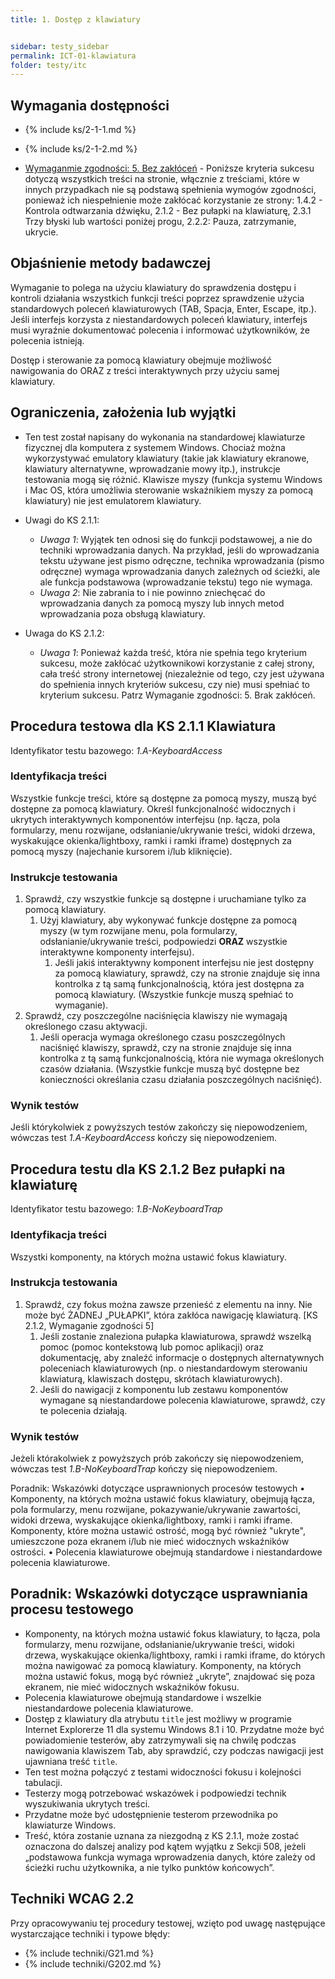 ```yaml
---
title: 1. Dostęp z klawiatury


sidebar: testy_sidebar
permalink: ICT-01-klawiatura
folder: testy/itc
---
```


## Wymagania dostępności
- {% include ks/2-1-1.md %}  
- {% include ks/2-1-2.md %}  

-   [Wymaganmie zgodności: 5. Bez zakłóceń](https://www.w3.org/Translations/WCAG21-pl/#cc5) - Poniższe kryteria sukcesu dotyczą wszystkich treści na stronie, włącznie z treściami, które w innych przypadkach nie są podstawą spełnienia wymogów zgodności, ponieważ ich niespełnienie może zakłócać korzystanie ze strony: 1.4.2 - Kontrola odtwarzania dźwięku, 2.1.2 - Bez pułapki na klawiaturę, 2.3.1 Trzy błyski lub wartości poniżej progu, 2.2.2: Pauza, zatrzymanie, ukrycie.


## Objaśnienie metody badawczej
Wymaganie to polega na użyciu klawiatury do sprawdzenia dostępu i kontroli działania wszystkich funkcji treści poprzez sprawdzenie użycia standardowych poleceń klawiaturowych (TAB, Spacja, Enter, Escape, itp.). Jeśli interfejs korzysta z niestandardowych poleceń klawiatury, interfejs musi wyraźnie dokumentować polecenia i informować użytkowników, że polecenia istnieją.

Dostęp i sterowanie za pomocą klawiatury obejmuje możliwość nawigowania do ORAZ z treści interaktywnych przy użyciu  samej klawiatury.

## Ograniczenia, założenia lub wyjątki
-   Ten test został napisany do wykonania na standardowej klawiaturze fizycznej dla komputera z systemem Windows. Chociaż można wykorzystywać emulatory klawiatury (takie jak klawiatury ekranowe, klawiatury alternatywne, wprowadzanie mowy itp.), instrukcje testowania mogą się różnić. Klawisze myszy (funkcja systemu Windows i Mac OS, która umożliwia sterowanie wskaźnikiem myszy za pomocą klawiatury) nie jest emulatorem klawiatury.

-   Uwagi do KS 2.1.1:
    -   *Uwaga 1*: Wyjątek ten odnosi się do funkcji podstawowej, a nie do techniki wprowadzania danych. Na przykład, jeśli do wprowadzania tekstu używane jest pismo odręczne, technika wprowadzania (pismo odręczne) wymaga wprowadzania danych zależnych od ścieżki, ale ale funkcja podstawowa (wprowadzanie tekstu) tego nie wymaga.
    -   *Uwaga 2*: Nie zabrania to i nie powinno zniechęcać do wprowadzania danych za pomocą myszy lub innych metod wprowadzania poza obsługą klawiatury.
-   Uwaga do KS 2.1.2:
    -   *Uwaga 1*: Ponieważ każda treść, która nie spełnia tego kryterium sukcesu, może zakłócać użytkownikowi korzystanie z całej strony, cała treść strony internetowej (niezależnie od tego, czy jest używana do spełnienia innych kryteriów sukcesu, czy nie) musi spełniać to kryterium sukcesu. Patrz Wymaganie zgodności: 5. Brak zakłóceń.

## Procedura testowa dla KS 2.1.1 Klawiatura

Identyfikator testu bazowego: *1.A-KeyboardAccess*

### Identyfikacja treści
Wszystkie funkcje treści, które są dostępne za pomocą myszy, muszą być dostępne za pomocą klawiatury. Określ funkcjonalność widocznych i ukrytych interaktywnych komponentów interfejsu (np. łącza, pola formularzy, menu rozwijane, odsłanianie/ukrywanie treści, widoki drzewa, wyskakujące okienka/lightboxy, ramki i ramki iframe) dostępnych za pomocą myszy (najechanie kursorem i/lub kliknięcie).

### Instrukcje testowania
1.  Sprawdź, czy wszystkie funkcje są dostępne i uruchamiane tylko za pomocą klawiatury.
    1.  Użyj klawiatury, aby wykonywać funkcje dostępne za pomocą myszy (w tym rozwijane menu, pola formularzy, odsłanianie/ukrywanie treści, podpowiedzi **ORAZ** wszystkie interaktywne komponenty interfejsu).
        1.  Jeśli jakiś interaktywny komponent interfejsu nie jest dostępny za pomocą klawiatury, sprawdź, czy na stronie znajduje się inna kontrolka z tą samą funkcjonalnością, która jest dostępna za pomocą klawiatury. (Wszystkie funkcje muszą spełniać to wymaganie).
2.  Sprawdź, czy poszczególne naciśnięcia klawiszy nie wymagają określonego czasu aktywacji.
    1.  Jeśli operacja wymaga określonego czasu poszczególnych naciśnięć klawiszy, sprawdź, czy na stronie znajduje się inna kontrolka z tą samą funkcjonalnością, która nie wymaga określonych czasów działania. (Wszystkie funkcje muszą być dostępne bez konieczności określania czasu działania poszczególnych naciśnięć).


### Wynik testów
Jeśli którykolwiek z powyższych testów zakończy się niepowodzeniem, wówczas test *1.A-KeyboardAccess* kończy się niepowodzeniem.

## Procedura testu dla KS 2.1.2 Bez pułapki na klawiaturę

Identyfikator testu bazowego: *1.B-NoKeyboardTrap*


### Identyfikacja treści
Wszystki komponenty, na których można ustawić fokus klawiatury.

### Instrukcja testowania
1.  Sprawdź, czy fokus można zawsze przenieść z elementu na inny. Nie może być ŻADNEJ „PUŁAPKI”, która zakłóca nawigację klawiaturą. [KS 2.1.2, Wymaganie zgodności 5]
    1.  Jeśli zostanie znaleziona pułapka klawiaturowa, sprawdź wszelką pomoc (pomoc kontekstową lub pomoc aplikacji) oraz dokumentację, aby znaleźć informacje o dostępnych alternatywnych poleceniach klawiaturowych (np. o niestandardowym sterowaniu klawiaturą, klawiszach dostępu, skrótach klawiaturowych).
    2. Jeśli do nawigacji z komponentu lub zestawu komponentów wymagane są niestandardowe polecenia klawiaturowe, sprawdź, czy te polecenia działają.

### Wynik testów
Jeżeli którakolwiek z powyższych prób zakończy się niepowodzeniem, wówczas test *1.B-NoKeyboardTrap* kończy się niepowodzeniem.


Poradnik: Wskazówki dotyczące usprawnionych procesów testowych
•	Komponenty, na których można ustawić fokus klawiatury, obejmują łącza, pola formularzy, menu rozwijane, pokazywanie/ukrywanie zawartości, widoki drzewa, wyskakujące okienka/lightboxy, ramki i ramki iframe. Komponenty, które można ustawić ostrość, mogą być również "ukryte", umieszczone poza ekranem i/lub nie mieć widocznych wskaźników ostrości.
•	Polecenia klawiaturowe obejmują standardowe i niestandardowe polecenia klawiaturowe.

##  Poradnik: Wskazówki dotyczące usprawniania procesu testowego

- Komponenty, na których można ustawić fokus klawiatury, to łącza, pola formularzy, menu rozwijane, odsłanianie/ukrywanie treści, widoki drzewa, wyskakujące okienka/lightboxy, ramki i ramki iframe, do których można nawigować za pomocą klawiatury. Komponenty, na których można ustawić fokus, mogą być również „ukryte”, znajdować się poza ekranem, nie mieć widocznych wskaźników fokusu.  
-   Polecenia klawiaturowe obejmują standardowe i wszelkie niestandardowe polecenia klawiaturowe.
-   Dostęp z klawiatury dla atrybutu `title` jest możliwy w programie Internet Explorerze 11 dla systemu Windows 8.1 i 10. Przydatne może być powiadomienie testerów, aby zatrzymywali się na chwilę podczas nawigowania klawiszem Tab, aby sprawdzić, czy podczas nawigacji jest ujawniana treść `title`.
-   Ten test można połączyć z testami widoczności fokusu i kolejności tabulacji.
-   Testerzy mogą potrzebować wskazówek i podpowiedzi technik wyszukiwania ukrytych treści.
-   Przydatne może być udostępnienie testerom przewodnika po klawiaturze Windows.
-   Treść, która zostanie uznana za niezgodną z KS 2.1.1, może zostać oznaczona do dalszej analizy pod kątem wyjątku z Sekcji 508, jeżeli „podstawowa funkcja wymaga wprowadzenia danych, które zależy od ścieżki ruchu użytkownika, a nie tylko punktów końcowych”.

## Techniki WCAG 2.2
Przy opracowywaniu tej procedury testowej, wzięto pod uwagę następujące wystarczające techniki i typowe błędy:

- {% include techniki/G21.md %}
- {% include techniki/G202.md %}
